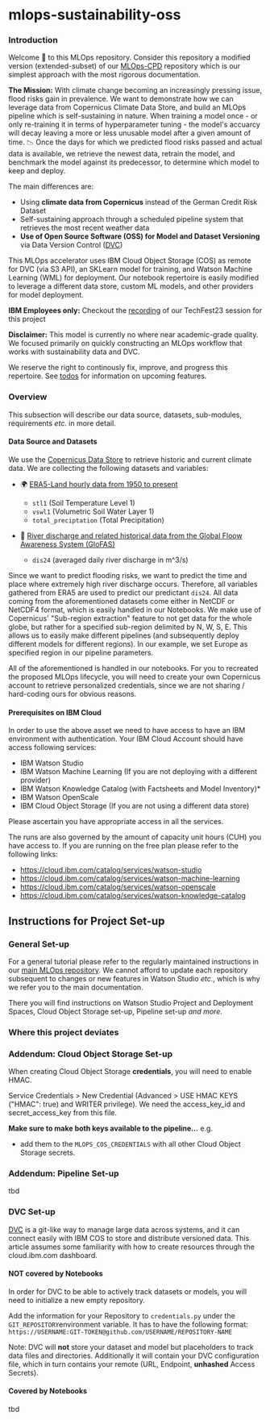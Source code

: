 
# mlops-sustainability-oss

### Introduction

Welcome 👋 to this MLOps repository.
Consider this repository a modified version (extended-subset) of our [MLOps-CPD](https://github.com/IBM/MLOps-CPD) repository which is our simplest approach with the most rigorous documentation.

**The Mission:**
With climate change becoming an increasingly pressing issue, flood risks gain in prevalence. We want to demonstrate how we can leverage data from Copernicus Climate Data Store, and build an MLOps pipeline which is self-sustaining in nature.
When training a model once - or only re-training it in terms of hyperparameter tuning - the model's accuarcy will decay leaving a more or less unusable model after a given amount of time. 📉
Once the days for which we predicted flood risks passed and actual data is available, we retrieve the newest data, retrain the model, and benchmark the model against its predecessor, to determine which model to keep and deploy.

The main differences are:
- Using **climate data from Copernicus** instead of the German Credit Risk Dataset
- Self-sustaining approach through a scheduled pipeline system that retrieves the most recent weather data
- **Use of Open Source  Software (OSS) for Model and Dataset Versioning** via Data Version Control ([DVC](https://dvc.org))

This MLOps accelerator uses IBM Cloud Object Storage (COS) as remote for DVC (via S3 API), an SKLearn model for training, and Watson Machine Learning (WML) for deployment.
Our notebook repertoire is easily modified to leverage a different data store, custom ML models, and other providers for model deployment. 

**IBM Employees only:** Checkout the [recording](https://ibm.ent.box.com/s/2hco3iifpoiq3nlv354nag30s4l318i3) of our TechFest23 session for this project

**Disclaimer:** This model is currently no where near academic-grade quality. We focused primarily on quickly constructing an MLOps workflow that works with sustainability data and DVC.

We reserve the right to continously fix, improve, and progress this repertoire. See [todos](TODO.md) for information on upcoming features.

### Overview

This subsection will describe our data source, datasets, sub-modules, requirements *etc.* in more detail.

#### Data Source and Datasets
We use the [Copernicus Data Store](https://cds.climate.copernicus.eu/#!/home) to retrieve historic and current climate data. We are collecting the following datasets and variables:

- 🌍 [ERA5-Land hourly data from 1950 to present](https://cds.climate.copernicus.eu/cdsapp#!/dataset/reanalysis-era5-land?tab=form)
    - ```stl1``` (Soil Temperature Level 1)
    - ```vswl1``` (Volumetric Soil Water Layer 1)
    - ```total_preciptation``` (Total Precipitation)

- 🌊 [River discharge and related historical data from the Global Floow Awareness System (GloFAS)](https://cds.climate.copernicus.eu/cdsapp#!/dataset/cems-glofas-historical?tab=form)
    - ```dis24``` (averaged daily river discharge in m^3/s)

Since we want to predict flooding risks, we want to predict the time and place where extremely high river discharge occurs. Therefore, all variables gathered from ERA5 are used to predict our predictant ```dis24```. All data coming from the aforementioned datasets come either in NetCDF or NetCDF4 format, which is easily handled in our Notebooks. 
We make use of Copernicus' "Sub-region extraction" feature to not get data for the whole globe, but rather for a specified sub-region delimited by N, W, S, E. This allows us to easily make different pipelines (and subsequently deploy different models for different regions). In our example, we set Europe as specified region in our pipeline parameters.

All of the aforementioned is handled in our notebooks. For you to recreated the proposed MLOps lifecycle, you will need to create your own Copernicus account to retrieve personalized credentials, since we are not sharing / hard-coding ours for obvious reasons.

#### Prerequisites on IBM Cloud

In order to use the above asset we need to have access to have an IBM environment with authentication. Your IBM Cloud Account should have access following services:

- IBM Watson Studio
- IBM Watson Machine Learning (If you are not deploying with a different provider)
- IBM Watson Knowledge Catalog (with Factsheets and Model Inventory)*
- IBM Watson OpenScale
- IBM Cloud Object Storage (If you are not using a different data store)

Please ascertain you have appropriate access in all the services.

The runs are also governed by the amount of capacity unit hours (CUH) you have access to. If you are running on the free plan please refer to the following links:

- https://cloud.ibm.com/catalog/services/watson-studio
- https://cloud.ibm.com/catalog/services/watson-machine-learning
- https://cloud.ibm.com/catalog/services/watson-openscale
- https://cloud.ibm.com/catalog/services/watson-knowledge-catalog


## Instructions for Project Set-up

### General Set-up

For a general tutorial please refer to the regularly maintained instructions in our [main MLOps repository](https://github.com/IBM/MLOps-CPD). We cannot afford to update each repository subsequent to changes or new features in Watson Studio *etc.*, which is why we refer you to the main documentation.

There you will find instructions on Watson Studio Project and Deployment Spaces, Cloud Object Storage set-up, Pipeline set-up *and more*.

### Where this project deviates

### Addendum: Cloud Object Storage Set-up

When creating Cloud Object Storage **credentials**, you will need to enable HMAC. 

Service Credentials > New Credential (Advanced > USE HMAC KEYS ("HMAC": true) and WRITER privilege). We need the access_key_id and secret_access_key from this file.

**Make sure to make both keys available to the pipeline...** e.g. <br>
- add them to the ```MLOPS_COS_CREDENTIALS``` with all other Cloud Object Storage secrets.

### Addendum: Pipeline Set-up

tbd


### DVC Set-up

[DVC](https://dvc.org) is a git-like way to manage large data across systems, and it can connect easily with IBM COS to store and distribute versioned data. This article assumes some familiarity with how to create resources through the cloud.ibm.com dashboard.

#### NOT covered by Notebooks

In order for DVC to be able to actively track datasets or models, you will need to initialize a new empty repository.

Add the information for your Repository to ```credentials.py``` under the ```GIT_REPOSITORY```environment variable.
It has to have the following format:<br>
```https://USERNAME:GIT-TOKEN@github.com/USERNAME/REPOSITORY-NAME```

Note: DVC will **not** store your dataset and model but placeholders to track data files and directories. Additionally it will contain your DVC configuration file, which in turn contains your remote (URL, Endpoint, **unhashed** Access Secrets).

#### Covered by Notebooks

tbd
